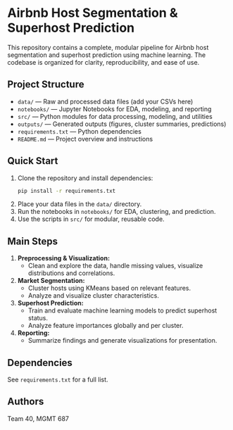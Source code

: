 # Airbnb Host Segmentation & Superhost Prediction

This repository contains a complete, modular pipeline for Airbnb host segmentation and superhost prediction using machine learning. The codebase is organized for clarity, reproducibility, and ease of use.

## Project Structure

- `data/` — Raw and processed data files (add your CSVs here)
- `notebooks/` — Jupyter Notebooks for EDA, modeling, and reporting
- `src/` — Python modules for data processing, modeling, and utilities
- `outputs/` — Generated outputs (figures, cluster summaries, predictions)
- `requirements.txt` — Python dependencies
- `README.md` — Project overview and instructions

## Quick Start

1. Clone the repository and install dependencies:
   ```bash
   pip install -r requirements.txt
   ```
2. Place your data files in the `data/` directory.
3. Run the notebooks in `notebooks/` for EDA, clustering, and prediction.
4. Use the scripts in `src/` for modular, reusable code.

## Main Steps

1. **Preprocessing & Visualization:**
   - Clean and explore the data, handle missing values, visualize distributions and correlations.
2. **Market Segmentation:**
   - Cluster hosts using KMeans based on relevant features.
   - Analyze and visualize cluster characteristics.
3. **Superhost Prediction:**
   - Train and evaluate machine learning models to predict superhost status.
   - Analyze feature importances globally and per cluster.
4. **Reporting:**
   - Summarize findings and generate visualizations for presentation.

## Dependencies
See `requirements.txt` for a full list.

## Authors
Team 40, MGMT 687
